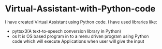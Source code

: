 # Virtual-Assistant-with-Python-code
I have created Virtual Assistant using Python code. I have used libraries like:
- pyttsx3(A text-to-speech conversion library in Python)
- os
It is OS based program in to a menu driven program using Python code which will execute Applications when user will give the input 
